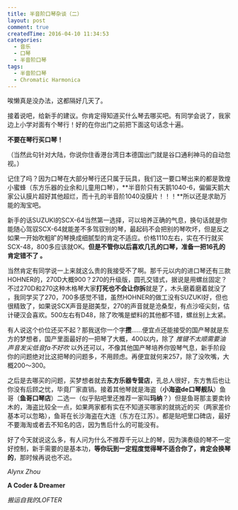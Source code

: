 ```yaml
---
title: 半音阶口琴杂谈（二）
layout: post
comment: true
createdTime: 2016-04-10 11:34:53
categories:
  - 音乐
  - 口琴
  - 半音阶口琴
tags:
  - 半音阶口琴
  - Chromatic Harmonica
---
```

唉懒真是没办法，这都隔好几天了。

接着说吧，给新手的建议。你肯定得知道买什么琴去哪买吧。有同学会说了，我家边上小学对面有个琴行！好的在你出门之前把下面这句话念十遍。

**不要在琴行买口琴！**
<!--more-->
（当然此句针对大陆，你说你住香港台湾日本德国出门就是谷口通利神马的自动忽视。）

记住了吗？因为口琴在大部分琴行还只属于玩具，我们这一要口琴出来的都是敦煌小蜜蜂（东方乐器的业余和儿童用口琴），**半音阶只有天鹅1040-6，偏偏天鹅大家公认膜片超好其他超烂，而十孔的半音阶1040没膜片！！！**所以还是求助万能的淘宝吧。

新手的话SUZUKI的SCX-64当然第一选择，可以培养正确的气息，换句话就是你能随心驾驭SCX-64就能差不多驾驭别的琴，最起码不会把别的琴吹坏，但是反之如果一开始吹粗旷的琴换成细腻型的肯定不适应。价格1110左右，实在不行就买SCX-48，800多应该就OK。**但是不管你以后喜欢几孔的口琴，准备一把16孔的肯定错不了 。**

当然肯定有同学说一上来就这么贵的我接受不了啊。那千元以内的进口琴还有三款HOHNER的，270D大概900？270的升级版，圆孔交错式，据说是用螺丝固定？不过270D和270这种木格琴大家**打死也不会让你拆**就是了，木头磨着磨着就没了 ，我同学买了270，700多感觉不错，虽然HOHNER的做工没有SUZUKI好，但也很精致了，如果说SCX声音是甜美型，270的声音就是沧桑型，有点沙哑尖刻，估计硬汉会喜欢。500左右有D48，除了吹嘴是塑料的其他都不错，螺丝别上太紧。

有人说这个价位还买不起？那我送你一个字**攒**……便宜点还能接受的国产琴就是东方的梦想者，国产里面最好的一把琴了大概，400以内，除了 *推键不太顺需要油声音发尖低音fa不好吹* 以外还可以，不像其他国产琴培养你毁琴气息，新手阶段你的问题绝对比这把琴的问题多，不用顾虑。再便宜就何来257，除了没吹嘴，大概200～300。

之后是去哪买的问题，买梦想者就去**东方乐器专营店**，孔总人很好，东方售后也让你没有后顾之忧，毕竟厂家直销。接着其他琴就是海盗（**小海盗de口琴舰队**）鱼哥（**鱼哥口琴店**）二选一（似乎贴吧里还推荐一家叫**玛纳**？）但是鱼哥那主要卖铃木的，海盗比较全一点，如果两家都有实在不知道买哪家的就挑近的买（两家差价基本可以忽略），鱼哥在长沙海盗在大连（东方在江苏）。都是贴吧里口碑店，最好不要海淘或者去不知名的店，因为售后什么的可能没有。

好了今天就说这么多，有人问为什么不推荐千元以上的琴，因为演奏级的琴不一定好控制，新手需要的是基本功，**等你玩到一定程度觉得琴不适合你了，肯定会换琴的**，那时候再说也不迟。

*Alynx Zhou*

**A Coder & Dreamer**

*搬运自我的LOFTER*

